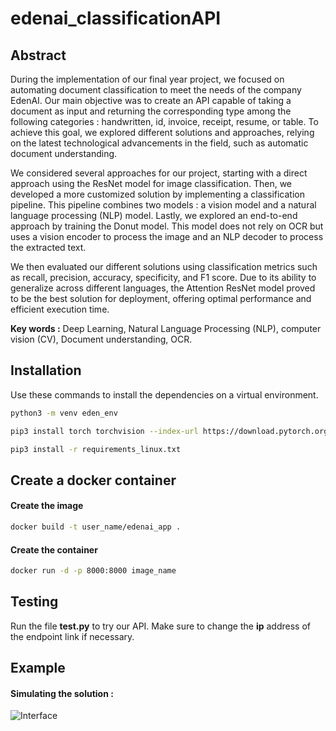 # edenai_classificationAPI

## Abstract 
During the implementation of our final year project, we focused on automating document
classification to meet the needs of the company EdenAI. Our main objective was to create an
API capable of taking a document as input and returning the corresponding type among the
following categories : handwritten, id, invoice, receipt, resume, or table. To achieve this goal, we
explored different solutions and approaches, relying on the latest technological advancements
in the field, such as automatic document understanding.

We considered several approaches for our project, starting with a direct approach using
the ResNet model for image classification. Then, we developed a more customized solution by
implementing a classification pipeline. This pipeline combines two models : a vision model and
a natural language processing (NLP) model. Lastly, we explored an end-to-end approach by
training the Donut model. This model does not rely on OCR but uses a vision encoder to
process the image and an NLP decoder to process the extracted text.

We then evaluated our different solutions using classification metrics such as recall, precision,
accuracy, specificity, and F1 score. Due to its ability to generalize across different languages,
the Attention ResNet model proved to be the best solution for deployment, offering optimal
performance and efficient execution time.

**Key words :** Deep Learning, Natural Language Processing (NLP), computer vision (CV), Document understanding, OCR.

## Installation

Use these commands to install the dependencies on a virtual environment.

```bash
python3 -m venv eden_env
```
```bash
pip3 install torch torchvision --index-url https://download.pytorch.org/whl/cpu
```
```bash
pip3 install -r requirements_linux.txt
```

## Create a docker container

#### Create the image
```bash
docker build -t user_name/edenai_app .
```
#### Create the container
```bash
docker run -d -p 8000:8000 image_name
```

## Testing
Run the file **test.py** to try our API. Make sure to change the **ip** address of the endpoint link if necessary.


## Example
#### Simulating the solution :
![Interface](https://www.pixenli.com/image/pXlwrB3D)